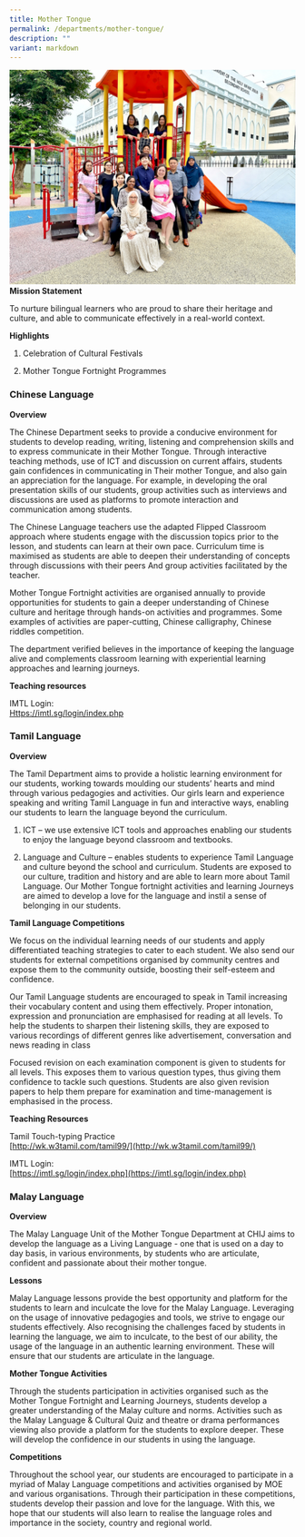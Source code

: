```yaml
---
title: Mother Tongue
permalink: /departments/mother-tongue/
description: ""
variant: markdown
---
```

![](/images/Dept/08_Mother_Tongue.jpg)
 **Mission Statement**

  

To nurture bilingual learners who are proud to share their heritage and culture, and able to communicate effectively in a real-world context.

  
 **Highlights**

  

1) Celebration of Cultural Festivals

2) Mother Tongue Fortnight Programmes


### Chinese Language

**Overview**

The Chinese Department seeks to provide a conducive environment for students to develop reading, writing, listening and comprehension skills and to express communicate in their Mother Tongue. Through interactive teaching methods, use of ICT and discussion on current affairs, students gain confidences in communicating in Their mother Tongue, and also gain an appreciation for the language. For example, in developing the oral presentation skills of our students, group activities such as interviews and discussions are used as platforms to promote interaction and communication among students.&nbsp;

The Chinese Language teachers use the adapted Flipped Classroom approach where students engage with the discussion topics prior to the lesson, and students can learn at their own pace. Curriculum time is maximised as students are able to deepen their understanding of concepts through discussions with their peers And group activities facilitated by the teacher.

Mother Tongue Fortnight activities are organised annually to provide opportunities for students to gain a deeper understanding of Chinese culture and heritage through hands-on activities and programmes. Some examples of activities are paper-cutting, Chinese calligraphy, Chinese riddles competition.

The department verified believes in the importance of keeping the language alive and complements classroom learning with experiential learning approaches and learning journeys.&nbsp;  

**Teaching resources**

IMTL Login:<br>
[Https://imtl.sg/login/index.php](https://imtl.sg/wp-login.php)

### Tamil Language

**Overview**

The Tamil Department aims to provide a holistic learning environment for our students, working towards moulding our students’ hearts and mind through various pedagogies and activities. Our girls learn and experience speaking and writing Tamil Language in fun and interactive ways, enabling our students to learn the language beyond the curriculum.

1. ICT – we use extensive ICT tools and approaches enabling our students to enjoy the language beyond classroom and textbooks.&nbsp;

2. Language and Culture – enables students to experience Tamil Language and culture beyond the school and curriculum. Students are exposed to our culture, tradition and history and are able to learn more about Tamil Language. Our Mother Tongue fortnight activities and learning Journeys are aimed to develop a love for the language and instil a sense of belonging in our students.

**Tamil Language Competitions**

We focus on the individual learning needs of our students and apply differentiated teaching strategies to cater to each student. We also send our students for external competitions organised by community centres and expose them to the community outside, boosting their self-esteem and confidence.

Our Tamil Language students are encouraged to speak in Tamil increasing their vocabulary content and using them effectively. Proper intonation, expression and pronunciation are emphasised for reading at all levels. To help the students to sharpen their listening skills, they are exposed to various recordings of different genres like advertisement, conversation and news reading in class

Focused revision on each examination component is given to students for all levels. This exposes them to various question types, thus giving them confidence to tackle such questions. Students are also given revision papers to help them prepare for examination and time-management is emphasised in the process.

**Teaching Resources**

Tamil Touch-typing Practice<br>
[http://wk.w3tamil.com/tamil99/](http://wk.w3tamil.com/tamil99/)

IMTL Login:<br>
[https://imtl.sg/login/index.php](https://imtl.sg/login/index.php)

### Malay Language

**Overview**

The Malay Language Unit of the Mother Tongue Department at CHIJ aims to develop the language as a Living Language - one that is used on a day to day basis, in various environments, by students who are articulate, confident and passionate about their mother tongue.&nbsp;

**Lessons**

Malay Language lessons provide the best opportunity and platform for the students to learn and inculcate the love for the Malay Language. Leveraging on the usage of innovative pedagogies and tools, we strive to engage our students effectively. Also recognising the challenges faced by students in learning the language, we aim to inculcate, to the best of our ability, the usage of the language in an authentic learning environment. These will ensure that our students are articulate in the language.

**Mother Tongue Activities**

Through the students participation in activities organised such as the Mother Tongue Fortnight and Learning Journeys, students develop a greater understanding of the Malay culture and norms. Activities such as the Malay Language &amp; Cultural Quiz and theatre or drama performances viewing also provide a platform for the students to explore deeper. These will develop the confidence in our students in using the language.

**Competitions**

Throughout the school year, our students are encouraged to participate in a myriad of Malay Language competitions and activities organised by MOE and various organisations. Through their participation in these competitions, students develop their passion and love for the language. With this, we hope that our students will also learn to realise the language roles and importance in the society, country and regional world.